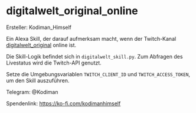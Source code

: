 # digitalwelt_original_online

Ersteller: Kodiman_Himself

Ein Alexa Skill, der darauf aufmerksam macht, wenn der Twitch-Kanal [digitalwelt_original](https://www.twitch.tv/digitalwelt_original) online ist.

Die Skill-Logik befindet sich in `digitalwelt_skill.py`. Zum Abfragen des Livestatus wird die Twitch-API genutzt. 

Setze die Umgebungsvariablen `TWITCH_CLIENT_ID` und `TWITCH_ACCESS_TOKEN`, um den Skill auszuführen.

Telegram: @Kodiman

Spendenlink: https://ko-fi.com/kodimanhimself
